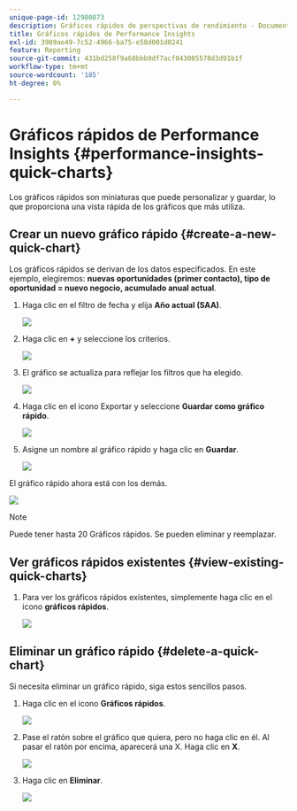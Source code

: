 ```yaml
---
unique-page-id: 12980873
description: Gráficos rápidos de perspectivas de rendimiento - Documentos de Marketo - Documentación del producto
title: Gráficos rápidos de Performance Insights
exl-id: 3989ae49-7c52-4966-ba75-e58d001d0241
feature: Reporting
source-git-commit: 431bd258f9a68bbb9df7acf043085578d3d91b1f
workflow-type: tm+mt
source-wordcount: '185'
ht-degree: 0%

---
```


# Gráficos rápidos de Performance Insights {#performance-insights-quick-charts}

Los gráficos rápidos son miniaturas que puede personalizar y guardar, lo que proporciona una vista rápida de los gráficos que más utiliza.

## Crear un nuevo gráfico rápido {#create-a-new-quick-chart}

Los gráficos rápidos se derivan de los datos especificados. En este ejemplo, elegiremos: **nuevas oportunidades (primer contacto), tipo de oportunidad = nuevo negocio, acumulado anual actual**.

1. Haga clic en el filtro de fecha y elija **Año actual (SAA)**.

   ![](assets/1-2.png)

1. Haga clic en **+** y seleccione los criterios.

   ![](assets/2-2.png)

1. El gráfico se actualiza para reflejar los filtros que ha elegido.

   ![](assets/3-3.png)

1. Haga clic en el icono Exportar y seleccione **Guardar como gráfico rápido**.

   ![](assets/4-2.png)

1. Asigne un nombre al gráfico rápido y haga clic en **Guardar**.

   ![](assets/5-3.png)

El gráfico rápido ahora está con los demás.

![](assets/6-3.png)

>[!NOTE]
>
>Puede tener hasta 20 Gráficos rápidos. Se pueden eliminar y reemplazar.

## Ver gráficos rápidos existentes {#view-existing-quick-charts}

1. Para ver los gráficos rápidos existentes, simplemente haga clic en el icono **gráficos rápidos**.

   ![](assets/7-1.png)

## Eliminar un gráfico rápido {#delete-a-quick-chart}

Si necesita eliminar un gráfico rápido, siga estos sencillos pasos.

1. Haga clic en el icono **Gráficos rápidos**.

   ![](assets/8-1.png)

1. Pase el ratón sobre el gráfico que quiera, pero no haga clic en él. Al pasar el ratón por encima, aparecerá una X. Haga clic en **X**.

   ![](assets/9-2.png)

1. Haga clic en **Eliminar**.

   ![](assets/10-1.png)

